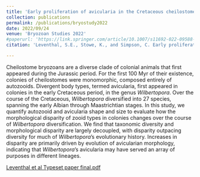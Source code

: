 ```yaml
---
title: 'Early proliferation of avicularia in the Cretaceous cheilostome bryozoan <i>Wilbertopora</i>: a diversification event guided by ecological exploration'
collection: publications
permalink: /publications/bryostudy2022
date: 2022/09/24
venue: 'Bryozoan Studies 2022'
#paperurl: 'https://link.springer.com/article/10.1007/s11692-022-09588-8'
citation: 'Leventhal, S.E., Stowe, K., and Simpson, C. Early proliferation of avicularia in the Cretaceous cheilostome bryozoan <i>Wilbertopora</i>: a diversification event guided by ecological exploration. In: M.M. Key, Jr., J.S. Porter, and P.N. Wyse Jackson (eds). <i>Bryozoan Studies 2022</i>. Rotterdam: Balkema (in press).'

---
```

Cheilostome bryozoans are a diverse clade of colonial animals that first appeared during the Jurassic period.
 For the first 100 Myr of their existence, colonies of cheilostomes were monomorphic, composed entirely of autozooids. 
Divergent body types, termed avicularia, first appeared in colonies in the early Cretaceous period, in the genus  <i>Wilbertopora</i>. 
Over the course of the Cretaceous,  <i>Wilbertopora</i> diversified into 27 species, spanning the early Albian through Maastrichtian stages. 
In this study, we quantify autozooid and avicularia shape and size to evaluate how the morphological disparity of zooid types in 
colonies changes over the course of  <i>Wilbertopora</i> diversification. We find that taxonomic diversity and morphological disparity are 
largely decoupled, with disparity outpacing diversity for much of  <i>Wilbertopora</i>’s evolutionary history. Increases in disparity are 
primarily driven by evolution of avicularian morphology, indicating that  <i>Wilbertopora</i>’s avicularia may have served an array of purposes 
in different lineages.

[Leventhal et al Typeset paper final.pdf](https://github.com/sleventhal/sleventhal.github.io/files/12477791/Leventhal.et.al.Typeset.paper.final.pdf)


